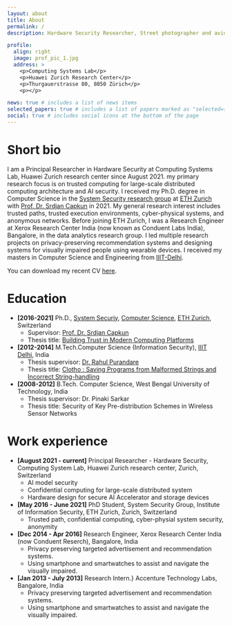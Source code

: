 ```yaml
---
layout: about
title: About
permalink: /
description: Hardware Security Researcher, Street photographer and avid traveller

profile:
  align: right
  image: prof_pic_1.jpg
  address: >
    <p>Computing Systems Lab</p>
    <p>Huawei Zurich Research Center</p>
    <p>Thurgauerstrasse 80, 8050 Zürich</p>
    <p></p>

news: true # includes a list of news items
selected_papers: true # includes a list of papers marked as "selected={true}"
social: true # includes social icons at the bottom of the page
---
```


# Short bio

I am a Principal Researcher in Hardware Security at Computing Systems Lab, Huawei Zurich research center since August 2021. my primary research focus is on trusted computing for large-scale distributed computing architecture and AI security.
I received my Ph.D. degree in Computer Science in the [System Security research group](https://syssec.ethz.ch/) at [ETH Zurich](https://ethz.ch/en.html) with [Prof. Dr. Srdjan Capkun](https://syssec.ethz.ch/people/capkun.html) in 2021. My general research interest includes trusted paths, trusted execution environments, cyber-physical systems, and anonymous networks. Before joining ETH Zurich, I was a Research Engineer at Xerox Research Center India (now known as Conduent Labs India), Bangalore, in the data analytics research group. I led multiple research projects on privacy-preserving recommendation systems and designing systems for visually impaired people using wearable devices. I received my masters in Computer Science and Engineering from [IIIT-Delhi](https://www.iiitd.ac.in/).

You can download my recent CV [here](assets/img/CV_long.pdf).

# Education

- **[2016-2021]** Ph.D., [System Securiy](https://syssec.ethz.ch/), [Computer Science](https://inf.ethz.ch/), [ETH Zurich](https://ethz.ch/en.html), Switzerland
  - Supervisor: [Prof. Dr. Srdjan Capkun](https://syssec.ethz.ch/people/capkun.html)
  - Thesis title: [Building Trust in Modern Computing Platforms](https://www.research-collection.ethz.ch/handle/20.500.11850/487786)
- **[2012-2014]** M.Tech.Computer Science (Information Security), [IIIT Delhi](https://www.iiitd.ac.in/), India
  - Thesis supervisor: [Dr. Rahul Purandare](https://www.iiitd.edu.in/~purandare/)
  - Thesis title: [Clotho : Saving Programs from Malformed Strings and Incorrect String-handling](https://repository.iiitd.edu.in/jspui/handle/123456789/203)
- **[2008-2012]** B.Tech. Computer Science, West Bengal University of Technology, India
  - Thesis supervisor: Dr. Pinaki Sarkar
  - Thesis title: Security of Key Pre-distribution Schemes in Wireless Sensor Networks

# Work experience

- **[August 2021 - current]** Principal Researcher - Hardware Security, Computing System Lab, Huawei Zurich research center, Zurich, Switzerland
  - AI model security
  - Confidential computing for large-scale distributed system
  - Hardware design for secure AI Accelerator and storage devices
- **[May 2016 - June 2021]** PhD Student, System Security Group, Institute of Information Security, ETH Zurich, Zurich, Switzerland
  - Trusted path, confidential computing, cyber-physial system security, anonymity
- **[Dec 2014 - Apr 2016]** Research Engineer, Xerox Research Center India (now Conduent Reserch), Bangalore, India
  - Privacy preserving targeted advertisement and recommendation systems.
  - Using smartphone and smartwatches to assist and navigate the visually impaired.
- **[Jan 2013 - July 2013]** Research Intern.} Accenture Technology Labs, Bangalore, India
  - Privacy preserving targeted advertisement and recommendation systems.
  - Using smartphone and smartwatches to assist and navigate the visually impaired.
